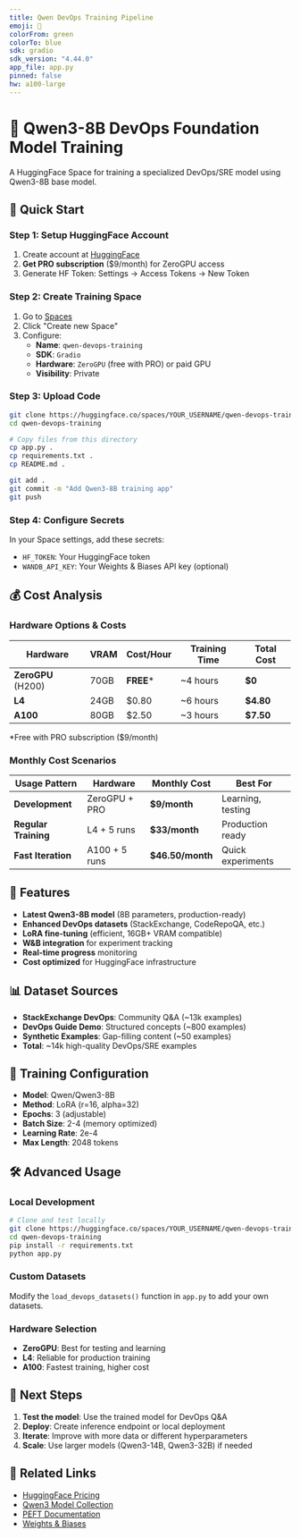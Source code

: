 ```yaml
---
title: Qwen DevOps Training Pipeline
emoji: 🚀
colorFrom: green
colorTo: blue
sdk: gradio
sdk_version: "4.44.0"
app_file: app.py
pinned: false
hw: a100-large
---
```


# 🤖 Qwen3-8B DevOps Foundation Model Training

A HuggingFace Space for training a specialized DevOps/SRE model using Qwen3-8B base model.

## 🚀 Quick Start

### Step 1: Setup HuggingFace Account
1. Create account at [HuggingFace](https://huggingface.co)
2. **Get PRO subscription** ($9/month) for ZeroGPU access
3. Generate HF Token: Settings → Access Tokens → New Token

### Step 2: Create Training Space
1. Go to [Spaces](https://huggingface.co/spaces)
2. Click "Create new Space"
3. Configure:
   - **Name**: `qwen-devops-training`
   - **SDK**: `Gradio`
   - **Hardware**: `ZeroGPU` (free with PRO) or paid GPU
   - **Visibility**: Private

### Step 3: Upload Code
```bash
git clone https://huggingface.co/spaces/YOUR_USERNAME/qwen-devops-training
cd qwen-devops-training

# Copy files from this directory
cp app.py .
cp requirements.txt .
cp README.md .

git add .
git commit -m "Add Qwen3-8B training app"
git push
```

### Step 4: Configure Secrets
In your Space settings, add these secrets:
- `HF_TOKEN`: Your HuggingFace token
- `WANDB_API_KEY`: Your Weights & Biases API key (optional)

## 💰 Cost Analysis

### Hardware Options & Costs

| Hardware           | VRAM | Cost/Hour | Training Time | Total Cost |
| ------------------ | ---- | --------- | ------------- | ---------- |
| **ZeroGPU** (H200) | 70GB | **FREE*** | ~4 hours      | **$0**     |
| **L4**             | 24GB | $0.80     | ~6 hours      | **$4.80**  |
| **A100**           | 80GB | $2.50     | ~3 hours      | **$7.50**  |

*Free with PRO subscription ($9/month)

### Monthly Cost Scenarios

| Usage Pattern        | Hardware      | Monthly Cost     | Best For          |
| -------------------- | ------------- | ---------------- | ----------------- |
| **Development**      | ZeroGPU + PRO | **$9/month**     | Learning, testing |
| **Regular Training** | L4 + 5 runs   | **$33/month**    | Production ready  |
| **Fast Iteration**   | A100 + 5 runs | **$46.50/month** | Quick experiments |

## 🔧 Features

- **Latest Qwen3-8B model** (8B parameters, production-ready)
- **Enhanced DevOps datasets** (StackExchange, CodeRepoQA, etc.)
- **LoRA fine-tuning** (efficient, 16GB+ VRAM compatible)
- **W&B integration** for experiment tracking
- **Real-time progress** monitoring
- **Cost optimized** for HuggingFace infrastructure

## 📊 Dataset Sources

- **StackExchange DevOps**: Community Q&A (~13k examples)
- **DevOps Guide Demo**: Structured concepts (~800 examples)  
- **Synthetic Examples**: Gap-filling content (~50 examples)
- **Total**: ~14k high-quality DevOps/SRE examples

## 🎯 Training Configuration

- **Model**: Qwen/Qwen3-8B
- **Method**: LoRA (r=16, alpha=32)
- **Epochs**: 3 (adjustable)
- **Batch Size**: 2-4 (memory optimized)
- **Learning Rate**: 2e-4
- **Max Length**: 2048 tokens

## 🛠️ Advanced Usage

### Local Development
```bash
# Clone and test locally
git clone https://huggingface.co/spaces/YOUR_USERNAME/qwen-devops-training
cd qwen-devops-training
pip install -r requirements.txt
python app.py
```

### Custom Datasets
Modify the `load_devops_datasets()` function in `app.py` to add your own datasets.

### Hardware Selection
- **ZeroGPU**: Best for testing and learning
- **L4**: Reliable for production training
- **A100**: Fastest training, higher cost

## 📝 Next Steps

1. **Test the model**: Use the trained model for DevOps Q&A
2. **Deploy**: Create inference endpoint or local deployment
3. **Iterate**: Improve with more data or different hyperparameters
4. **Scale**: Use larger models (Qwen3-14B, Qwen3-32B) if needed

## 🔗 Related Links

- [HuggingFace Pricing](https://huggingface.co/pricing)
- [Qwen3 Model Collection](https://huggingface.co/collections/Qwen/qwen3-67dd247413f0e2e4f653967f)
- [PEFT Documentation](https://huggingface.co/docs/peft)
- [Weights & Biases](https://wandb.ai)